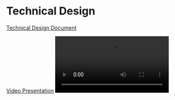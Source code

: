 # Technical Design
[Technical Design Document](TechnicalDesign.md)

[Video Presentation](https://github.com/Chewwi7/Intro-to-Software-Engineering-Project/blob/4f4a9fab0a535234693dfc66da4b2ef2b933053b/TechnicalDesign/TechDesignPresentation.mp4)
![Video Presentation](https://github.com/Chewwi7/Intro-to-Software-Engineering-Project/blob/4f4a9fab0a535234693dfc66da4b2ef2b933053b/TechnicalDesign/TechDesignPresentation.mp4)
